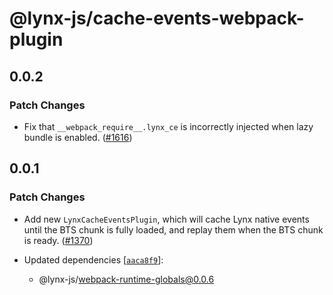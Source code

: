 # @lynx-js/cache-events-webpack-plugin

## 0.0.2

### Patch Changes

- Fix that `__webpack_require__.lynx_ce` is incorrectly injected when lazy bundle is enabled. ([#1616](https://github.com/lynx-family/lynx-stack/pull/1616))

## 0.0.1

### Patch Changes

- Add new `LynxCacheEventsPlugin`, which will cache Lynx native events until the BTS chunk is fully loaded, and replay them when the BTS chunk is ready. ([#1370](https://github.com/lynx-family/lynx-stack/pull/1370))

- Updated dependencies [[`aaca8f9`](https://github.com/lynx-family/lynx-stack/commit/aaca8f91d177061c7b0430cc5cb21a3602897534)]:
  - @lynx-js/webpack-runtime-globals@0.0.6
